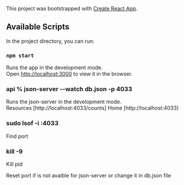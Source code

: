 This project was bootstrapped with [Create React App](https://github.com/facebook/create-react-app).

## Available Scripts

In the project directory, you can run:

### `npm start`

Runs the app in the development mode.<br />
Open [http://localhost:3000](http://localhost:3000) to view it in the browser.

### api % json-server --watch db.json -p 4033

Runs the json-server in the development mode.<br />
Resources [http://localhost:4033/counts]
Home [http://localhost:4033]

### sudo lsof -i :4033

Find port

### kill -9 <PID>

Kill pid

Reset port if is not avaible for json-server or change it in db.json file
